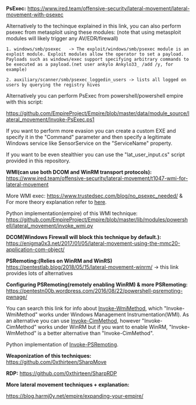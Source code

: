 **PsExec:** https://www.ired.team/offensive-security/lateral-movement/lateral-movement-with-psexec

Alternatively to the techinque explained in this link, you can also perform psexec from metasploit using these modules:
(note that using metasploit modules will likely trigger any AV/EDR/firewall)

```
1. windows/smb/psexec   -> The exploit/windows/smb/psexec module is an exploit module. Exploit modules allow the operator to set a payload. Payloads such as windows/exec support specifying arbitrary commands to be executed as a payload.(net user ankylo Ankylo33_ /add /y, for example)

2. auxiliary/scanner/smb/psexec_loggedin_users -> lists all logged on users by querying the registry hives
```

Alternatively you can perform PsExec from powershell/powershell empire with this script: 

https://github.com/EmpireProject/Empire/blob/master/data/module_source/lateral_movement/Invoke-PsExec.ps1

If you want to perform more evasion you can create a custom EXE and specify it in the "Command" parameter and then specify a legitimate Windows service like SensorService on the "ServiceName" property.

If you want to be even stealthier you can use the "lat_user_input.cs" script provided in this repository.

**WMI(can use both DCOM and WinRM transport protocols):** https://www.ired.team/offensive-security/lateral-movement/t1047-wmi-for-lateral-movement

More WMI exec: https://www.trustedsec.com/blog/no_psexec_needed/    &   For more theory explanation refer to [here](https://www.blackhat.com/docs/us-15/materials/us-15-Graeber-Abusing-Windows-Management-Instrumentation-WMI-To-Build-A-Persistent%20Asynchronous-And-Fileless-Backdoor-wp.pdf).

Python implementation(empire) of this WMI technique: https://github.com/EmpireProject/Empire/blob/master/lib/modules/powershell/lateral_movement/invoke_wmi.py

**DCOM(Windows Firewall will block this technique by default.):** https://enigma0x3.net/2017/01/05/lateral-movement-using-the-mmc20-application-com-object/

**PSRemoting:(Relies on WinRM and WinRS)** https://pentestlab.blog/2018/05/15/lateral-movement-winrm/  -> this link provides lots of alternatives

**Configuring PSRemoting(remotely enabling WinRM) & more PSRemoting:** https://pentestn00b.wordpress.com/2016/08/22/powershell-psremoting-pwnage/

You can search this link for info about [Invoke-WmiMethod](https://ss64.com/ps/invoke-wmimethod.html), which "Invoke-WmiMethod" works under Windows Management Instrumentation(WMI). As an alternative you can use [Invoke-CimMethod](https://ss64.com/ps/invoke-cimmethod.html), however "Invoke-CimMethod" works under WinRM but if you want to enable WinRM, "Invoke-WmMethod" is a better alternative than "Invoke-CimMethod".

Python implementation of [Invoke-PSRemoting](https://github.com/EmpireProject/Empire/blob/master/lib/modules/powershell/lateral_movement/invoke_psremoting.py).

**Weaponization of this techniques:** https://github.com/0xthirteen/SharpMove

**RDP:** https://github.com/0xthirteen/SharpRDP

**More lateral movement techniques + explanation:**

https://blog.harmj0y.net/empire/expanding-your-empire/
